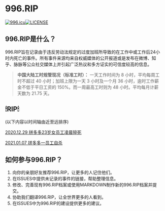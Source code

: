 # 996.RIP

[![996.icu](https://img.shields.io/badge/link-996.icu-red.svg)](https://996.icu)[![LICENSE](https://img.shields.io/badge/license-Anti%20996-blue.svg)](https://github.com/996icu/996.ICU/blob/master/LICENSE)

## 996.RIP是什么？

996.RIP旨在记录由于违反劳动法规定的过度加班所导致的在工作中或工作后24小时内死亡的事件。所有事件来源均来自权威媒体的公开报道或是发布在微博、知乎、脉脉等公众社交媒体上并引起广泛热议和多方证实的可信度较高的信息。

> **中国大陆工时规管现况（标准工时）：** 一天工作时间为 8 小时，平均每周工时不超过 40 小时；加班上限为一天 3 小时及一个月 36 小时，逾时工作薪金不低于平日工资的 150%。而一周最高工时则为 48 小时。平均每月计薪天数为 21.75 天。



## 🕯RIP🕯

(以下内容以时间轴由近至远排序)

[2020.12.29 拼多多23岁女员工凌晨猝死](rip/202012/1229_拼多多23岁女员工凌晨猝死/1229_拼多多23岁女员工凌晨猝死.md)

[2021.01.07 拼多多一员工自杀](rip/202101/0107_拼多多员工自杀/0107_拼多多员工自杀.md)



## 如何参与996.RIP？

1. 向你的亲朋好友推荐996.RIP，让更多的人记住他们。
2. 在ISSUES中提供未记录的事件的链接，帮助整理信息。
3. 修改、完善现有996.RIP档案或使用MARKDOWN制作新的996.RIP档案并提交。
4. 协助我们翻译996.RIP，让全世界更多的人看到。
5. 在ISSUES中为996.RIP的建设提供更多的建议。